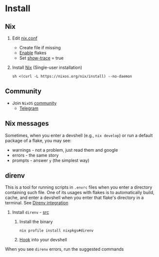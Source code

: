 # Install

## Nix

1. Edit [nix.conf](https://nixos.org/manual/nix/unstable/command-ref/conf-file.html#description)
    - Create file if missing
    - [Enable](https://nixos.wiki/wiki/Flakes#Permanent) flakes
    - Set [show-trace](https://nixos.org/manual/nix/unstable/command-ref/conf-file.html#conf-show-trace) = true

1. Install [Nix](https://nixos.org/download.html) (Single-user installation)

    ```console
    sh <(curl -L https://nixos.org/nix/install) --no-daemon
    ```

## Community

- Join `NixOS` [community](https://nixos.org/community/)
  - [Telegram](https://t.me/ru_nixos/19843)

## Nix messages

Sometimes, when you enter a devshell (e.g., `nix develop`) or run a default package of a flake, you may see:

- warnings - not a problem, just read them and google
- errors - the same story
- prompts - answer `y` (the simplest way)

## direnv

This is a tool for running scripts in `.envrc` files when you enter a directory containing such file. One of its usages with flakes is to automatically build, cache, and enter a devshell when you enter that flake's directory in a terminal. See [Direnv integration](https://nixos.wiki/wiki/Flakes#Direnv_integration)

1. Install `direnv` - [src](https://direnv.net/docs/installation.html#installation)
    1. Install the binary

        ```console
        nix profile install nixpkgs#direnv
        ```

    1. [Hook](https://direnv.net/docs/hook.html) into your devshell

When you see `direnv` errors, run the suggested commands
